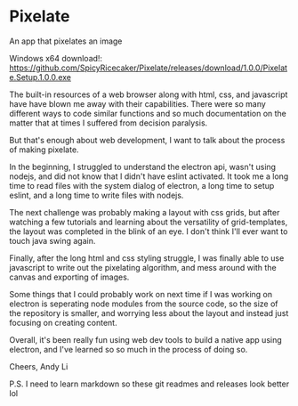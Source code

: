 # Pixelate
An app that pixelates an image

Windows x64 download!:
https://github.com/SpicyRicecaker/Pixelate/releases/download/1.0.0/Pixelate.Setup.1.0.0.exe
  
The built-in resources of a web browser along with html, css, and javascript have have blown me away with their capabilities. There were so many different ways to code similar functions and so much documentation on the matter that at times I suffered from decision paralysis. 

But that's enough about web development, I want to talk about the process of making pixelate.

In the beginning, I struggled to understand the electron api, wasn't using nodejs, and did not know that I didn't have eslint activated. 
It took me a long time to read files with the system dialog of electron, a long time to setup eslint, and a long time to write files with nodejs.

The next challenge was probably making a layout with css grids, but after watching a few tutorials and learning about the versatility of grid-templates, the layout was completed in the blink of an eye. I don't think I'll ever want to touch java swing again. 

Finally, after the long html and css styling struggle, I was finally able to use javascript to write out the pixelating algorithm, and mess around with the canvas and exporting of images.

Some things that I could probably work on next time if I was working on electron is seperating node modules from the source code, so the size of the repository is smaller, and worrying less about the layout and instead just focusing on creating content.

Overall, it's been really fun using web dev tools to build a native app using electron, and I've learned so so much in the process of doing so.

Cheers, 
Andy Li

P.S. I need to learn markdown so these git readmes and releases look better lol
